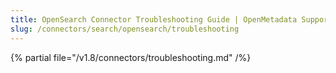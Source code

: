 ```yaml
---
title: OpenSearch Connector Troubleshooting Guide | OpenMetadata Support
slug: /connectors/search/opensearch/troubleshooting
---
```


{% partial file="/v1.8/connectors/troubleshooting.md" /%}
